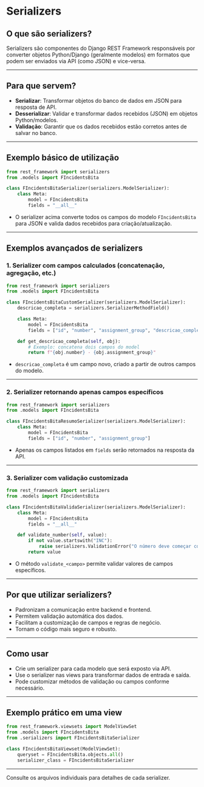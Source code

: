 # Serializers

## O que são serializers?

Serializers são componentes do Django REST Framework responsáveis por converter objetos Python/Django (geralmente modelos) em formatos que podem ser enviados via API (como JSON) e vice-versa.

---

## Para que servem?

- **Serializar**: Transformar objetos do banco de dados em JSON para resposta de API.
- **Desserializar**: Validar e transformar dados recebidos (JSON) em objetos Python/modelos.
- **Validação**: Garantir que os dados recebidos estão corretos antes de salvar no banco.

---

## Exemplo básico de utilização

```python
from rest_framework import serializers
from .models import FIncidentsBita

class FIncidentsBitaSerializer(serializers.ModelSerializer):
    class Meta:
        model = FIncidentsBita
        fields = "__all__"
```

- O serializer acima converte todos os campos do modelo `FIncidentsBita` para JSON e valida dados recebidos para criação/atualização.

---

## Exemplos avançados de serializers

### 1. Serializer com campos calculados (concatenação, agregação, etc.)

```python
from rest_framework import serializers
from .models import FIncidentsBita

class FIncidentsBitaCustomSerializer(serializers.ModelSerializer):
    descricao_completa = serializers.SerializerMethodField()

    class Meta:
        model = FIncidentsBita
        fields = ["id", "number", "assignment_group", "descricao_completa"]

    def get_descricao_completa(self, obj):
        # Exemplo: concatena dois campos do model
        return f"{obj.number} - {obj.assignment_group}"
```
- `descricao_completa` é um campo novo, criado a partir de outros campos do modelo.

---

### 2. Serializer retornando apenas campos específicos

```python
from rest_framework import serializers
from .models import FIncidentsBita

class FIncidentsBitaResumoSerializer(serializers.ModelSerializer):
    class Meta:
        model = FIncidentsBita
        fields = ["id", "number", "assignment_group"]
```
- Apenas os campos listados em `fields` serão retornados na resposta da API.

---

### 3. Serializer com validação customizada

```python
from rest_framework import serializers
from .models import FIncidentsBita

class FIncidentsBitaValidaSerializer(serializers.ModelSerializer):
    class Meta:
        model = FIncidentsBita
        fields = "__all__"

    def validate_number(self, value):
        if not value.startswith("INC"):
            raise serializers.ValidationError("O número deve começar com 'INC'")
        return value
```
- O método `validate_<campo>` permite validar valores de campos específicos.

---

## Por que utilizar serializers?

- Padronizam a comunicação entre backend e frontend.
- Permitem validação automática dos dados.
- Facilitam a customização de campos e regras de negócio.
- Tornam o código mais seguro e robusto.

---

## Como usar

- Crie um serializer para cada modelo que será exposto via API.
- Use o serializer nas views para transformar dados de entrada e saída.
- Pode customizar métodos de validação ou campos conforme necessário.

---

## Exemplo prático em uma view

```python
from rest_framework.viewsets import ModelViewSet
from .models import FIncidentsBita
from .serializers import FIncidentsBitaSerializer

class FIncidentsBitaViewset(ModelViewSet):
    queryset = FIncidentsBita.objects.all()
    serializer_class = FIncidentsBitaSerializer
```

---

Consulte os arquivos individuais para detalhes de cada serializer.
